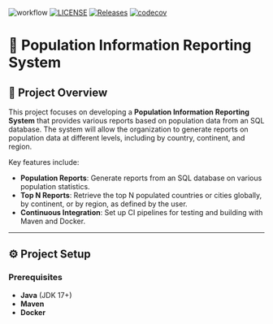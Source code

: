 ![workflow](https://github.com/linphone-40685558/group3-coursework/actions/workflows/main.yml/badge.svg)
[![LICENSE](https://img.shields.io/github/license/linphone-40685558/group3-coursework.svg?style=flat-square)](https://github.com/linphone-40685558/group3-coursework/blob/master/LICENSE)
[![Releases](https://img.shields.io/github/release/linphone-40685558/group3-coursework/all.svg?style=flat-square)](https://github.com/linphone-40685558/group3-coursework/releases)
[![codecov](https://codecov.io/gh/linphone-40685558/group3-coursework/branch/develop/graph/badge.svg?token=93OR750VW8)](https://codecov.io/gh/linphone-40685558/group3-coursework)

# **🚀 Population Information Reporting System**

## **📖 Project Overview**

This project focuses on developing a **Population Information Reporting System** that provides various reports based on
population data from an SQL database. The system will allow the organization to generate reports on population data at
different levels, including by country, continent, and region.

Key features include:

- **Population Reports**: Generate reports from an SQL database on various population statistics.
- **Top N Reports**: Retrieve the top N populated countries or cities globally, by continent, or by region, as defined
  by the user.
- **Continuous Integration**: Set up CI pipelines for testing and building with Maven and Docker.

---

## **⚙️ Project Setup**

### **Prerequisites**

- **Java** (JDK 17+)
- **Maven**
- **Docker**